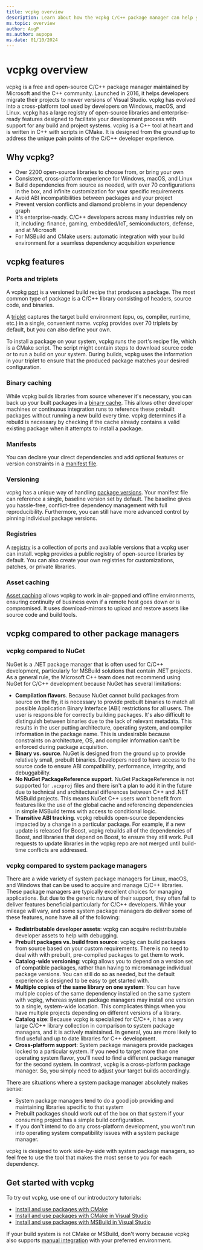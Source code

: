 ```yaml
---
title: vcpkg overview
description: Learn about how the vcpkg C/C++ package manager can help you acquire and manage dependencies. 
ms.topic: overview
author: AugP
ms.author: aupopa
ms.date: 01/10/2024
---
```


# vcpkg overview

vcpkg is a free and open-source C/C++ package manager maintained by Microsoft and the C++ community. Launched in 2016, it helps developers migrate their projects to newer versions of Visual Studio. vcpkg has evolved into a cross-platform tool used by developers on Windows, macOS, and Linux. vcpkg has a large registry of open-source libraries and enterprise-ready features designed to facilitate your development process with support for any build and project systems. vcpkg is a C++ tool at heart and is written in C++ with scripts in CMake. It is designed from the ground up to address the unique pain points of the C/C++ developer experience.

## Why vcpkg?

- Over 2200 open-source libraries to choose from, or bring your own
- Consistent, cross-platform experience for Windows, macOS, and Linux
- Build dependencies from source as needed, with over 70 configurations in the box, and infinite customization for your specific requirements
- Avoid ABI incompatibilities between packages and your project
- Prevent version conflicts and diamond problems in your dependency graph
- It's enterprise-ready. C/C++ developers across many industries rely on it, including: finance, gaming, embedded/IoT, semiconductors, defense, and at Microsoft
- For MSBuild and CMake users: automatic integration with your build environment for a seamless dependency acquisition experience

## vcpkg features

### Ports and triplets

A vcpkg [port](../concepts/ports.md) is a versioned build recipe that produces a package. The most common type of package is a C/C++ library consisting of headers, source code, and binaries.

A [triplet](../users/triplets.md) captures the target build environment (cpu, os, compiler, runtime, etc.) in a single, convenient name. vcpkg provides over 70 triplets by default, but you can also define your own.

To install a package on your system, vcpkg runs the port's recipe file, which is a CMake script. The script might contain steps to download source code or to run a build on your system. During builds, vcpkg uses the information in your triplet to ensure that the produced package matches your desired configuration.

### Binary caching

While vcpkg builds libraries from source whenever it's necessary, you can back up your built packages in a [binary cache](../consume/binary-caching-overview.md). This allows other developer machines or continuous integration runs to reference these prebuilt packages without running a new build every time. vcpkg determines if a rebuild is necessary by checking if the cache already contains a valid existing package when it attempts to install a package.

### Manifests

You can declare your direct dependencies and add optional features or version
constraints in a [manifest file](../concepts/manifest-mode.md).

### Versioning

vcpkg has a unique way of handling [package versions](../users/versioning.concepts.md). Your manifest file can reference a single, baseline version set by default. The baseline gives you hassle-free, conflict-free dependency management with full reproducibility. Furthermore, you can still have more advanced control by pinning individual package versions.

### Registries

A [registry](../concepts/registries.md) is a collection of ports and available versions that a vcpkg user can install. vcpkg provides a public registry of open-source libraries by default. You can also create your own registries for customizations, patches, or private libraries.

### Asset caching

[Asset caching](../users/assetcaching.md) allows vcpkg to work in air-gapped and offline environments, ensuring continuity of business even if a remote host goes down or is compromised. It uses download-mirrors to upload and restore assets like source code and build tools.

## vcpkg compared to other package managers

### vcpkg compared to NuGet

NuGet is a .NET package manager that is often used for C/C++ development, particularly for MSBuild solutions that contain .NET projects. As a general rule, the Microsoft C++ team does not recommend using NuGet for C/C++ development because NuGet has several limitations:

- **Compilation flavors**. Because NuGet cannot build packages from source on the fly, it is necessary to provide prebuilt binaries to match all possible Application Binary Interface (ABI) restrictions for all users. The user is responsible for correctly building packages. It's also difficult to distinguish between binaries due to the lack of relevant metadata. This results in the user putting architecture, operating system, and compiler information in the package name. This is undesirable because constraints on architecture, OS, and compiler information can't be enforced during package acquisition.
- **Binary vs. source**. NuGet is designed from the ground up to provide relatively small, prebuilt binaries. Developers need to have access to the source code to ensure ABI compatibility, performance, integrity, and debuggability.
- **No NuGet PackageReference support**. NuGet PackageReference is not supported for `.vcxproj` files and there isn't a plan to add it in the future due to technical and architectural differences between C++ and .NET MSBuild projects. This means NuGet C++ users won't benefit from features like the use of the global cache and referencing dependencies in simple MSBuild terms with access to conditional logic.
- **Transitive ABI tracking**. vcpkg rebuilds open-source dependencies impacted by a change in a particular package. For example, if a new update is released for Boost, vcpkg rebuilds all of the dependencies of Boost, and libraries that depend on Boost, to ensure they still work. Pull requests to update libraries in the vcpkg repo are not merged until build-time conflicts are addressed.

### vcpkg compared to system package managers

There are a wide variety of system package managers for Linux, macOS, and Windows that can be used to acquire and manage C/C++ libraries. These package managers are typically excellent choices for managing applications. But due to the generic nature of their support, they often fail to deliver features beneficial particularly for C/C++ developers. While your mileage will vary, and some system package managers do deliver some of these features, none have all of the following:

- **Redistributable developer assets**: vcpkg can acquire redistributable developer assets to help with debugging.
- **Prebuilt packages vs. build from source**: vcpkg can build packages from source based on your custom requirements. There is no need to deal with with prebuilt, pre-compiled packages to get them to work.
- **Catalog-wide versioning**: vcpkg allows you to depend on a version set of compatible packages, rather than having to micromanage individual package versions. You can still do so as needed, but the default experience is designed to be easy to get started with.
- **Multiple copies of the same library on one system**: You can have multiple copies of the same dependency installed on the same system with vcpkg, whereas system package managers may install one version to a single, system-wide location. This complicates things when you have multiple projects depending on different versions of a library.
- **Catalog size**: Because vcpkg is specialized for C/C++, it has a very large C/C++ library collection in comparison to system package managers, and it is actively maintained. In general, you are more likely to find useful and up to date libraries for C++ development.
- **Cross-platform support**: System package managers provide packages locked to a particular system. If you need to target more than one operating system flavor, you'll need to find a different package manager for the second system. In contrast, vcpkg is a cross-platform package manager. So, you simply need to adjust your target builds accordingly.

There are situations where a system package manager absolutely makes sense:

- System package managers tend to do a good job providing and maintaining libraries specific to that system
- Prebuilt packages should work out of the box on that system if your consuming project has a simple build configuration.
- If you don't intend to do any cross-platform development, you won't run into operating system compatibility issues with a system package manager.

vcpkg is designed to work side-by-side with system package managers, so feel free to use the tool that makes the most sense to you for each dependency.

## Get started with vcpkg

To try out vcpkg, use one of our introductory tutorials:

- [Install and use packages with CMake](get-started.md)
- [Install and use packages with CMake in Visual Studio](get-started-vs.md)
- [Install and use packages with MSBuild in Visual Studio](get-started-msbuild.md)

If your build system is not CMake or MSBuild, don't worry because vcpkg also supports [manual integration](../users/buildsystems/manual-integration.md) with your preferred environment.
